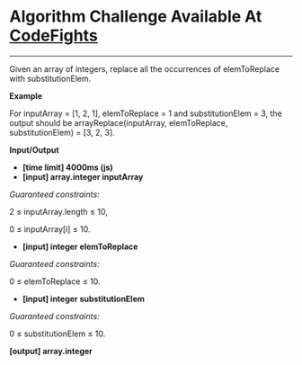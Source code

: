 # Algorithm Challenge Available At [CodeFights](https://codefights.com/arcade/intro/level-6/mCkmbxdMsMTjBc3Bm)

---

Given an array of integers, replace all the occurrences of elemToReplace with substitutionElem.

**Example**

For inputArray = [1, 2, 1], elemToReplace = 1 and substitutionElem = 3, the output should be
arrayReplace(inputArray, elemToReplace, substitutionElem) = [3, 2, 3].

**Input/Output**

- **[time limit] 4000ms (js)**
- **[input] array.integer inputArray**

_Guaranteed constraints:_

2 ≤ inputArray.length ≤ 10,

0 ≤ inputArray[i] ≤ 10.

- **[input] integer elemToReplace**

_Guaranteed constraints:_

0 ≤ elemToReplace ≤ 10.

- **[input] integer substitutionElem**

_Guaranteed constraints:_

0 ≤ substitutionElem ≤ 10.

**[output] array.integer**
